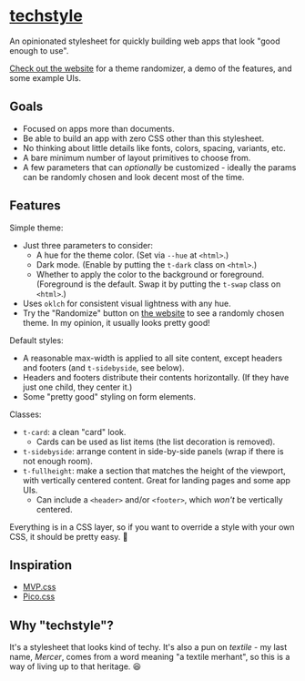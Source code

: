 # [techstyle](https://techstyle.danmercer.net)

An opinionated stylesheet for quickly building web apps that look "good enough to use".

[Check out the website](https://techstyle.danmercer.net) for a theme randomizer, a demo of the features, and some example UIs.

## Goals

* Focused on apps more than documents.
* Be able to build an app with zero CSS other than this stylesheet.
* No thinking about little details like fonts, colors, spacing, variants, etc.
* A bare minimum number of layout primitives to choose from.
* A few parameters that can _optionally_ be customized - ideally the params can be randomly chosen and look decent most of the time.

## Features

Simple theme:
* Just three parameters to consider:
  * A hue for the theme color. (Set via `--hue` at `<html>`.)
  * Dark mode. (Enable by putting the `t-dark` class on `<html>`.)
  * Whether to apply the color to the background or foreground. (Foreground is the default. Swap it by putting the `t-swap` class on `<html>`.)
* Uses `oklch` for consistent visual lightness with any hue.
* Try the "Randomize" button on [the website](https://techstyle.danmercer.net) to see a randomly chosen theme. In my opinion, it usually looks pretty good!

Default styles:
* A reasonable max-width is applied to all site content, except headers and footers (and `t-sidebyside`, see below).
* Headers and footers distribute their contents horizontally. (If they have just one child, they center it.)
* Some "pretty good" styling on form elements.

Classes:
* `t-card`: a clean "card" look.
  * Cards can be used as list items (the list decoration is removed).
* `t-sidebyside`: arrange content in side-by-side panels (wrap if there is not enough room).
* `t-fullheight`: make a section that matches the height of the viewport, with vertically centered content. Great for landing pages and some app UIs.
  * Can include a `<header>` and/or `<footer>`, which _won't_ be vertically centered.

Everything is in a CSS layer, so if you want to override a style with your own CSS, it should be pretty easy. 🙂

## Inspiration

* [MVP.css](https://andybrewer.github.io/mvp/)
* [Pico.css](https://picocss.com/)

## Why "techstyle"?

It's a stylesheet that looks kind of techy. It's also a pun on _textile_ - my last name, _Mercer_, comes from a word meaning "a textile merhant", so this is a way of living up to that heritage. 😆
